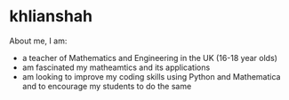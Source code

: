 # khlianshah

About me, I am:

* a teacher of Mathematics and Engineering in the UK (16-18 year olds)
* am fascinated my matheamtics and its applications
* am looking to improve my coding skills using Python and Mathematica and to encourage my students to do the same

